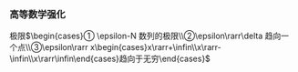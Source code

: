 ### 高等数学强化

极限$\begin{cases}① \epsilon-N 数列的极限\\②\epsilon\rarr\delta 趋向一个点\\③\epsilon\rarr x\begin{cases}x\rarr+\infin\\x\rarr-\infin\\x\rarr\infin\end{cases}趋向于无穷\end{cases}$

